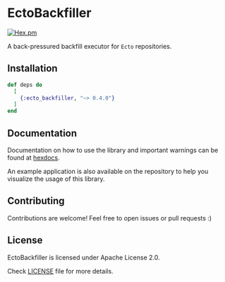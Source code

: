 # EctoBackfiller

[![Hex.pm](https://img.shields.io/hexpm/v/ecto_backfiller.svg)](https://hex.pm/packages/ecto_backfiller)

A back-pressured backfill executor for `Ecto` repositories.

## Installation

```elixir
def deps do
  [
    {:ecto_backfiller, "~> 0.4.0"}
  ]
end
```

## Documentation

Documentation on how to use the library and important warnings can be found at [hexdocs](https://hexdocs.pm/ecto_backfiller).

An example application is also available on the repository to
help you visualize the usage of this library.

## Contributing

Contributions are welcome! Feel free to open issues or pull requests :)

## License

EctoBackfiller is licensed under Apache License 2.0.

Check [LICENSE](LICENSE) file for more details.
